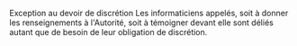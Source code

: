 Exception au devoir de discrétion
Les informaticiens appelés, soit à donner les renseignements à l'Autorité, soit à témoigner devant elle sont déliés autant que de besoin de leur obligation de discrétion.